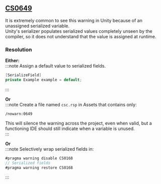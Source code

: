 ## [CS0649](https://docs.microsoft.com/en-us/dotnet/csharp/misc/cs0649)

It is extremely common to see this warning in Unity because of an unassigned serialized variable.  
Unity's serializer populates serialized values completely unseen by the compiler, so it does not understand that the value is assigned at runtime.

### Resolution
**Either:**  
:::note 
Assign a default value to serialized fields.  
```csharp
[SerializeField]
private Example example = default;
```  
:::  

**Or**  
:::note
Create a file named `csc.rsp` in Assets that contains only:  
```
/nowarn:0649
```  
This will silence the warning across the project, even when valid, but a functioning IDE should still indicate when a variable is unused.  
:::  

**Or**  
:::note
Selectively wrap serialized fields in:
```csharp
#pragma warning disable CS0168
// Serialized fields
#pragma warning restore CS0168
```
:::